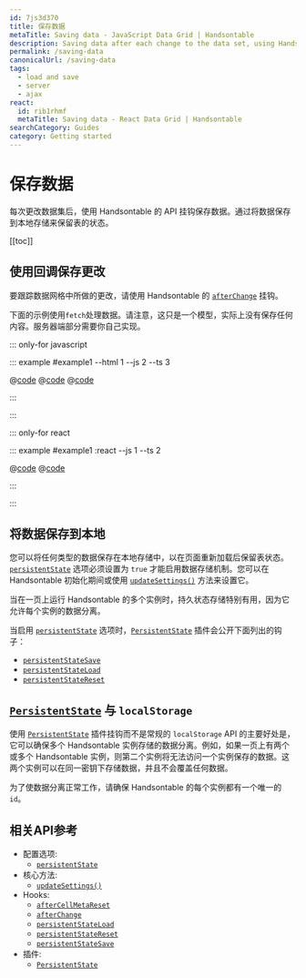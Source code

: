```yaml
---
id: 7js3d370
title: 保存数据
metaTitle: Saving data - JavaScript Data Grid | Handsontable
description: Saving data after each change to the data set, using Handsontable's API hooks. Preserve the table's state by saving data to the local storage.
permalink: /saving-data
canonicalUrl: /saving-data
tags:
  - load and save
  - server
  - ajax
react:
  id: rib1rhmf
  metaTitle: Saving data - React Data Grid | Handsontable
searchCategory: Guides
category: Getting started
---
```


# 保存数据

每次更改数据集后，使用 Handsontable 的 API 挂钩保存数据。通过将数据保存到本地存储来保留表的状态。

[[toc]]

## 使用回调保存更改

要跟踪数据网格中所做的更改，请使用 Handsontable 的 [`afterChange`](@/api/hooks.md#afterchange) 挂钩。

下面的示例使用`fetch`处理数据。请注意，这只是一个模型，实际上没有保存任何内容。服务器端部分需要你自己实现。

::: only-for javascript

::: example #example1 --html 1 --js 2 --ts 3

@[code](@/content/guides/getting-started/saving-data/javascript/example1.html)
@[code](@/content/guides/getting-started/saving-data/javascript/example1.js)
@[code](@/content/guides/getting-started/saving-data/javascript/example1.ts)

:::

:::

::: only-for react

::: example #example1 :react --js 1 --ts 2

@[code](@/content/guides/getting-started/saving-data/react/example1.jsx)
@[code](@/content/guides/getting-started/saving-data/react/example1.tsx)

:::

:::

## 将数据保存到本地

您可以将任何类型的数据保存在本地存储中，以在页面重新加载后保留表状态。 [`persistentState`](@/api/options.md#persistentstate) 选项必须设置为 `true` 才能启用数据存储机制。您可以在 Handsontable 初始化期间或使用 [`updateSettings()`](@/api/core.md#updatesettings) 方法来设置它。

当在一页上运行 Handsontable 的多个实例时，持久状态存储特别有用，因为它允许每个实例的数据分离。

当启用 [`persistentState`](@/api/options.md#persistentstate) 选项时，[`PersistentState`](@/api/persistentState.md) 插件会公开下面列出的钩子：

- [`persistentStateSave`](@/api/hooks.md#persistentstatesave)
- [`persistentStateLoad`](@/api/hooks.md#persistentstateload)
- [`persistentStateReset`](@/api/hooks.md#persistentstatereset)

## [`PersistentState`](@/api/persistentState.md) 与 `localStorage`

使用 [`PersistentState`](@/api/persistentState.md) 插件挂钩而不是常规的 `localStorage` API 的主要好处是，它可以确保多个 Handsontable 实例存储的数据分离。例如，如果一页上有两个或多个 Handsontable 实例，则第二个实例将无法访问一个实例保存的数据。这两个实例可以在同一密钥下存储数据，并且不会覆盖任何数据。

为了使数据分离正常工作，请确保 Handsontable 的每个实例都有一个唯一的`id`。

## 相关API参考

- 配置选项:
  - [`persistentState`](@/api/options.md#persistentstate)
- 核心方法:
  - [`updateSettings()`](@/api/core.md#updatesettings)
- Hooks:
  - [`afterCellMetaReset`](@/api/hooks.md#aftercellmetareset)
  - [`afterChange`](@/api/hooks.md#afterchange)
  - [`persistentStateLoad`](@/api/hooks.md#persistentstateload)
  - [`persistentStateReset`](@/api/hooks.md#persistentstatereset)
  - [`persistentStateSave`](@/api/hooks.md#persistentstatesave)
- 插件:
  - [`PersistentState`](@/api/persistentState.md)
